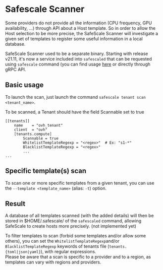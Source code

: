 # Safescale Scanner

Some providers do not provide all the information (CPU frequency, GPU availability, ...) through API about a Host template. So in order to allow the Host selection to be more precise, the SafeScale Scanner will investigate a given set of templates to register some useful information in a local database.

SafeScale Scanner used to be a separate binary. Starting with release v21.11, it's now a service included into `safescaled` that can be requested using `safescale` command (you can find usage [here](USAGE.md#tenant_scan) or directly through gRPC API.

## Basic usage

To launch the scan, just launch the command `safescale tenant scan <tenant_name>`.

To be scanned, a Tenant should have the field Scannable set to true

```
[[tenants]]
    name    = "ovh_tenant"
    client  = "ovh"
    [tenants.compute]
        Scannable = true
        WhitelistTemplateRegexp = "<regex>"  # Ex: "s1-*"
        BlacklistTemplateRegexp = "<regex>"
        ...
...

```

## Specific template(s) scan

To scan one or more specific templates from a given tenant, you can use the `--template <template_name>` (alias: `-t`) option.<br>


## Result

A database of all templates scanned (with the added details) will then be stored in $HOME/.safescale/ of the `safescaled` command, allowing SafeScale to create hosts more precisely. (not implemented yet)<br>

To filter templates to scan (forbid some templates and/or allow some others), you can set the `WhitelistTemplateRegexp`and/or `BlacklistTemplateRegexp` keywords of tenants file (`tenants.{toml|json|yaml}`), with regular expressions.
<br>
Please be aware that a scan is specific to a provider and to a region, as templates can vary with regions and providers.
